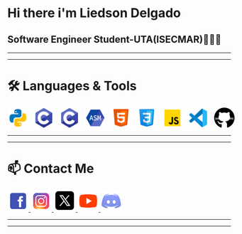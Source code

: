 <h1>Hi there i'm Liedson Delgado</h1>
        <h2>Software Engineer Student-UTA(ISECMAR)👨🏽‍💻</h2>
    <hr>
    <hr>
        <h1>🛠️ Languages & Tools</h1>
        <div style="display: flex; gap: 10px;">
            <img src="img/icons8-python-48.png">
            <img src="img/icons8-c-48.png">
            <img src="img/icons8-c-48.png">
            <img src="img/icons8-assembly-48.png">
            <img src="img/icons8-html-48.png">
            <img src="img/icons8-css-48.png">
            <img src="img/icons8-js-48.png">
            <img src="img/icons8-vs-code-48.png">
            <img src="img/icons8-github-50.png">
        </div>
    <hr>
    <hr>
        <h1>📫 Contact Me</h1>
            <a href=""> <img src="img/icons8-facebook-48.png"> </a>
            <a href=""> <img src="img/icons8-instagram-48.png"> </a>
            <a href=""> <img src="img/icons8-x-50.png"> </a>
            <a href=""> <img src="img/icons8-youtube-48.png"> </a>
            <a href=""> <img src="img/icons8-discord-48.png"> </a>
    <hr>
    <hr>
